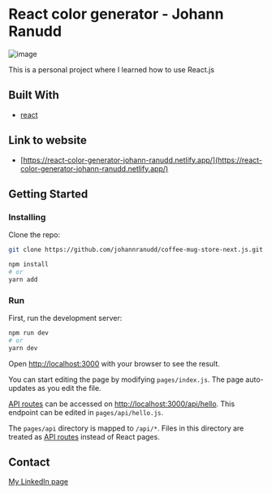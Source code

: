 # React color generator - Johann Ranudd

![image](https://johannranudd.netlify.app/images/color.png)

This is a personal project where I learned how to use React.js

## Built With

- [react](https://reactjs.org/)

## Link to website

- [https://react-color-generator-johann-ranudd.netlify.app/](https://react-color-generator-johann-ranudd.netlify.app/)

## Getting Started

### Installing

Clone the repo:

```bash
git clone https://github.com/johannranudd/coffee-mug-store-next.js.git

npm install
# or
yarn add
```

### Run

First, run the development server:

```bash
npm run dev
# or
yarn dev
```

Open [http://localhost:3000](http://localhost:3000) with your browser to see the result.

You can start editing the page by modifying `pages/index.js`. The page auto-updates as you edit the file.

[API routes](https://nextjs.org/docs/api-routes/introduction) can be accessed on [http://localhost:3000/api/hello](http://localhost:3000/api/hello). This endpoint can be edited in `pages/api/hello.js`.

The `pages/api` directory is mapped to `/api/*`. Files in this directory are treated as [API routes](https://nextjs.org/docs/api-routes/introduction) instead of React pages.

## Contact

[My LinkedIn page](https://www.linkedin.com/in/johann-ranudd/)
